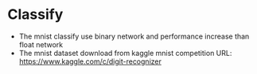 # Classify
* The mnist classify use binary network and performance increase than float network
* The mnist dataset download from kaggle mnist competition URL: https://www.kaggle.com/c/digit-recognizer
